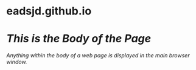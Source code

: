 # eadsjd.github.io
<html>
 <head>
  <title>Dalton's Cyberspace</title>
 <Learning Student>
 <I am a Computer Science Major here at USC Aiken and an Air Force Veteran>
  <h1>This is the Body of the Page</h1>
  <p>Anything within the body of a web 
     page is displayed in the main 
     browser window.</p>
 </body>
</html>
